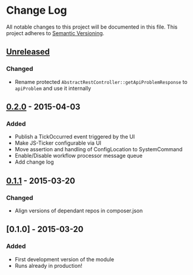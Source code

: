# Change Log
All notable changes to this project will be documented in this file.
This project adheres to [Semantic Versioning](http://semver.org/).

## [Unreleased][unreleased]
### Changed
- Rename protected `AbstractRestController::getApiProblemResponse` to `apiProblem` and use it internally


## [0.2.0] - 2015-04-03
### Added
- Publish a TickOccurred event triggered by the UI
- Make JS-Ticker configurable via UI
- Move assertion and handling of ConfigLocation to SystemCommand
- Enable/Disable workflow processor message queue
- Add change log

## [0.1.1] - 2015-03-20
### Changed
- Align versions of dependant repos in composer.json

## [0.1.0] - 2015-03-20
### Added
- First development version of the module
- Runs already in production!

[unreleased]: https://github.com/prooph/link-app-core/compare/v0.2.0...HEAD
[0.2.0]: https://github.com/prooph/link-app-core/compare/v0.1.1...v0.2.0
[0.1.1]: https://github.com/prooph/link-app-core/compare/v0.1...v0.1.1